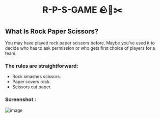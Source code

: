 # <h1 align="center">R-P-S-GAME 🪨📃✂️</h1>
## What Is Rock Paper Scissors?
You may have played rock paper scissors before. Maybe you’ve used it to decide who has to ask permission or who gets first choice of players for a team.
### The rules are straightforward:

- Rock smashes scissors.
- Paper covers rock.
- Scissors cut paper.
### Screenshot :
![image](https://user-images.githubusercontent.com/104165177/192013627-3c938716-f20b-4d96-a503-5a00d3b02de5.png)
